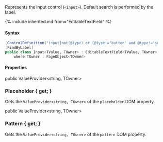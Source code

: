 Represents the input control (`<input>`).
Default search is performed by the label.

{% include inherited.md from="EditableTextField" %}

#### Syntax

```cs
[ControlDefinition("input[not(@type) or (@type!='button' and @type!='submit' and @type!='reset')]", ComponentTypeName = "input")]
[FindByLabel]
public class Input<TValue, TOwner> : EditableTextField<TValue, TOwner>
    where TOwner : PageObject<TOwner>
```

#### Properties

<div class="member">
    <span class="head"><span class="keyword">public</span> <span class="type">ValueProvider</span><wbr>&lt;<span class="keyword">string</span>, <span class="type">TOwner</span>&gt;</span>
    <h3><span class="body">Placeholder</span><span class="tail"> { <span class="keyword">get</span>; }</span></h3>
</div>

Gets the `ValueProvider<string, TOwner>` of the `placeholder` DOM property.

<div class="member">
    <span class="head"><span class="keyword">public</span> <span class="type">ValueProvider</span><wbr>&lt;<span class="keyword">string</span>, <span class="type">TOwner</span>&gt;</span>
    <h3><span class="body">Pattern</span><span class="tail"> { <span class="keyword">get</span>; }</span></h3>
</div>

Gets the `ValueProvider<string, TOwner>` of the `pattern` DOM property.